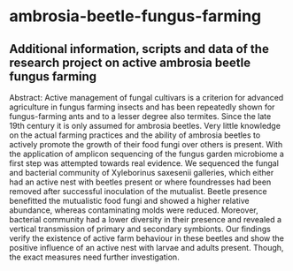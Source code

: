 # ambrosia-beetle-fungus-farming
## Additional information, scripts and data of the research project on active ambrosia beetle fungus farming

Abstract:
Active management of fungal cultivars is a criterion for advanced agriculture in fungus farming insects and has been repeatedly shown for fungus-farming ants and to a lesser degree also termites. Since the late 19th century it is only assumed for ambrosia beetles. Very little knowledge on the actual farming practices and the ability of ambrosia beetles to actively promote the growth of their food fungi over others is present. With the application of amplicon sequencing of the fungus garden microbiome a first step was attempted towards real evidence. We sequenced the fungal and bacterial community of Xyleborinus saxesenii galleries, which either had an active nest with beetles present or where foundresses had been removed after successful inoculation of the mutualist. Beetle presence benefitted the mutualistic food fungi and showed a higher relative abundance, whereas contaminating molds were reduced. Moreover, bacterial community had a lower diversity in their presence and revealed a vertical transmission of primary and secondary symbionts. Our findings verify the existence of active farm behaviour in these beetles and show the positive influence of an active nest with larvae and adults present. Though, the exact measures need further investigation.
